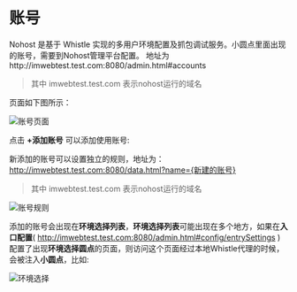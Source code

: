 # 账号

Nohost 是基于 Whistle 实现的多用户环境配置及抓包调试服务。小圆点里面出现的账号，需要到Nohost管理平台配置。
地址为http://imwebtest.test.com:8080/admin.html#accounts
> 其中 imwebtest.test.com 表示nohost运行的域名

页面如下图所示：

![账号页面](https://user-images.githubusercontent.com/4689952/69627459-9386c800-1085-11ea-8611-75dbb666c18d.png)

点击 **+添加账号** 可以添加使用账号:


新添加的账号可以设置独立的规则，地址为：
http://imwebtest.test.com:8080/data.html?name={新建的账号}
> 其中 imwebtest.test.com 表示nohost运行的域名

![账号规则](https://user-images.githubusercontent.com/4689952/69627831-62f35e00-1086-11ea-8a37-95647c392242.png)

添加的账号会出现在**环境选择列表**，**环境选择列表**可能出现在多个地方，如果在**入口配置**( http://imwebtest.test.com:8080/admin.html#config/entrySettings )配置了出现**环境选择圆点**的页面，则访问这个页面经过本地Whistle代理的时候，会被注入**小圆点**，比如:

![环境选择](https://user-images.githubusercontent.com/4689952/69627856-6f77b680-1086-11ea-8f15-76cf117103c6.png)
